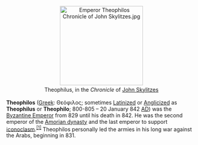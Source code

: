 <div class="photo" colspan="2" style="text-align: center; margin: 25px 0 10px;"><a class="image" href="https://en.wikipedia.org/wiki/File:Emperor_Theophilos_Chronicle_of_John_Skylitzes.jpg"><img alt="Emperor Theophilos Chronicle of John Skylitzes.jpg" data-file-height="433" data-file-width="453" decoding="async" height="210" src="https://upload.wikimedia.org/wikipedia/commons/thumb/4/4e/Emperor_Theophilos_Chronicle_of_John_Skylitzes.jpg/220px-Emperor_Theophilos_Chronicle_of_John_Skylitzes.jpg" srcset="https://upload.wikimedia.org/wikipedia/commons/thumb/4/4e/Emperor_Theophilos_Chronicle_of_John_Skylitzes.jpg/330px-Emperor_Theophilos_Chronicle_of_John_Skylitzes.jpg 1.5x, //upload.wikimedia.org/wikipedia/commons/thumb/4/4e/Emperor_Theophilos_Chronicle_of_John_Skylitzes.jpg/440px-Emperor_Theophilos_Chronicle_of_John_Skylitzes.jpg 2x" width="220"/></a><div style="line-height:normal;padding-bottom:0.2em;padding-top:0.2em;">Theophilus, in the <i>Chronicle</i> of <a href="https://en.wikipedia.org/wiki/John_Skylitzes" title="John Skylitzes">John Skylitzes</a></div></div>

[comment]: # 'breakpoint'
<p><b>Theophilos</b> (<a href="https://en.wikipedia.org/wiki/Greek_language" title="Greek language">Greek</a>: <span lang="el">Θεόφιλος</span>; sometimes <a class="mw-redirect" href="https://en.wikipedia.org/wiki/Latinization_of_names" title="Latinization of names">Latinized</a> or <a class="mw-redirect" href="https://en.wikipedia.org/wiki/Anglicization" title="Anglicization">Anglicized</a> as <b>Theophilus</b> or <b>Theophilo</b>; 800-805 – 20 January 842 <a class="mw-redirect" href="https://en.wikipedia.org/wiki/AD" title="AD">AD</a>) was the <a class="mw-redirect" href="https://en.wikipedia.org/wiki/Byzantine_Emperor" title="Byzantine Emperor">Byzantine Emperor</a> from 829 until his death in 842. He was the second emperor of the <a class="mw-redirect" href="https://en.wikipedia.org/wiki/Amorian_dynasty" title="Amorian dynasty">Amorian dynasty</a> and the last emperor to support <a href="https://en.wikipedia.org/wiki/Byzantine_Iconoclasm" title="Byzantine Iconoclasm">iconoclasm</a>.<sup class="reference" id="cite_ref-Gregory227_1-0"><a href="#cite_note-Gregory227-1">[1]</a></sup> Theophilos personally led the armies in his long war against the Arabs, beginning in 831.
</p>